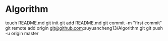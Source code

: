 Algorithm
=========
touch README.md
git init
git add README.md
git commit -m "first commit"
git remote add origin git@github.com:suyuancheng13/Algorithm.git
git push -u origin master
